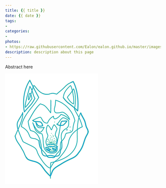 ```yaml
---
title: {{ title }} 
date: {{ date }} 
tags: 
- 
categories: 
-
photos: 
- https://raw.githubusercontent.com/Ealon/ealon.github.io/master/images/ealon/default_post_image.png
description: description about this page
---
```

Abstract here
<!--more-->
![](https://raw.githubusercontent.com/Ealon/ealon.github.io/master/images/ealon/default_post_image.png)
